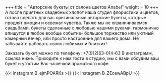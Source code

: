 +++
title = "Авторские букеты от салона цветов Anabel"
weight = 10
+++
А после приятных свадебных хлопот наша студия флористики и цветов, готова сделать для вас оригинальные авторские букеты, которые продлят эмоции и освежат чувства.
Также мы не ограничиваемся свадьбами, букеты сделанные с любовью нашими руками, гармонично впишутся в любое вообще событие- большое торжество или уютный камерный вечер, или просто настроение для вашего дома.
Не забывайте рабовать своих любимых и близких!

Заказать букет можно по телефону: +7(912)63-014-63
В инстаграмм, ссылка ниже.
Приходите к нам гости в студию, мы с вами обсудим ваш букет и угостим Вас чашечкой ароматного кофе.


{{< instagram B_ejmPOARKs >}}
{{< instagram B_ZEcewABpU >}}
